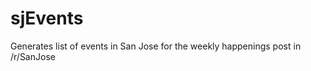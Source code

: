 sjEvents
========

Generates list of events in San Jose for the weekly happenings post in /r/SanJose
